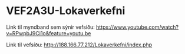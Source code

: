 # VEF2A3U-Lokaverkefni

Link til myndband sem sýnir vefsíðu: https://www.youtube.com/watch?v=RPwpbJ9Ci1o&feature=youtu.be

Link til vefsíðu: http://188.166.77.212/Lokaverkefni/index.php
